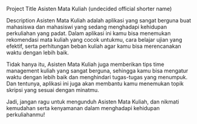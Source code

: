 Project Title
Asisten Mata Kuliah (undecided official shorter name)

Description
Asisten Mata Kuliah adalah aplikasi yang sangat berguna buat mahasiswa dan mahasiswi yang sedang menghadapi kehidupan perkuliahan yang padat. Dalam aplikasi ini kamu bisa menemukan rekomendasi mata kuliah yang cocok untukmu, cara belajar ujian yang efektif, serta perhitungan beban kuliah agar kamu bisa merencanakan waktu dengan lebih baik.

Tidak hanya itu, Asisten Mata Kuliah juga memberikan tips time management kuliah yang sangat berguna, sehingga kamu bisa mengatur waktu dengan lebih baik dan menghindari tugas-tugas yang menumpuk. Dan tentunya, aplikasi ini juga akan membantu kamu menemukan topik skripsi yang sesuai dengan minatmu.

Jadi, jangan ragu untuk mengunduh Asisten Mata Kuliah, dan nikmati kemudahan serta kenyamanan dalam menghadapi kehidupan perkuliahanmu!
